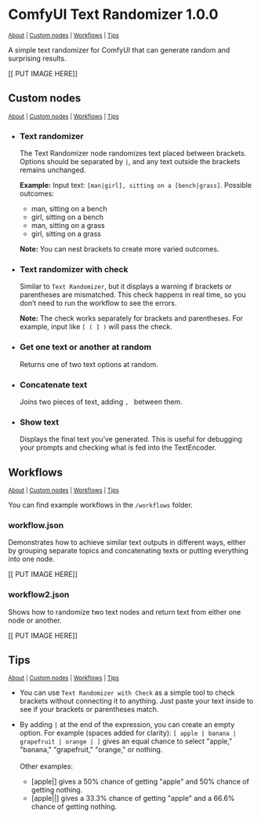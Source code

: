 # ComfyUI Text Randomizer 1.0.0
<sub>[About](#comfyui-text-randomizer-100) | [Custom nodes](#custom-nodes) | [Workflows](#workflows) | [Tips](#tips)</sub>

A simple text randomizer for ComfyUI that can generate random and surprising results.

[[ PUT IMAGE HERE]] 

## Custom nodes
<sub>[About](#comfyui-text-randomizer-100) | [Custom nodes](#custom-nodes) | [Workflows](#workflows) | [Tips](#tips)</sub>

- ### Text randomizer
   The Text Randomizer node randomizes text placed between brackets. Options should be separated by `|`, and any text outside the brackets remains unchanged.

   **Example:** 
   Input text: `[man|girl], sitting on a [bench|grass]`.
   Possible outcomes:
   - man, sitting on a bench
   - girl, sitting on a bench
   - man, sitting on a grass
   - girl, sitting on a grass

   **Note:** You can nest brackets to create more varied outcomes.

- ### Text randomizer with check
   Similar to `Text Randomizer`, but it displays a warning if brackets or parentheses are mismatched. This check happens in real time, so you don’t need to run the workflow to see the errors.

   **Note:** The check works separately for brackets and parentheses. For example, input like `[ ( ] )` will pass the check.

- ### Get one text or another at random
   Returns one of two text options at random.

- ### Concatenate text
   Joins two pieces of text, adding `, ` between them.

- ### Show text
   Displays the final text you’ve generated. This is useful for debugging your prompts and checking what is fed into the TextEncoder.

## Workflows
<sub>[About](#comfyui-text-randomizer-100) | [Custom nodes](#custom-nodes) | [Workflows](#workflows) | [Tips](#tips)</sub>

You can find example workflows in the `/workflows` folder.

### workflow.json
Demonstrates how to achieve similar text outputs in different ways, either by grouping separate topics and concatenating texts or putting everything into one node.

[[ PUT IMAGE HERE]] 

### workflow2.json
Shows how to randomize two text nodes and return text from either one node or another.

[[ PUT IMAGE HERE]] 

## Tips
<sub>[About](#comfyui-text-randomizer-100) | [Custom nodes](#custom-nodes) | [Workflows](#workflows) | [Tips](#tips)</sub>

- You can use `Text Randomizer with Check` as a simple tool to check brackets without connecting it to anything. Just paste your text inside to see if your brackets or parentheses match.

- By adding `|` at the end of the expression, you can create an empty option. For example (spaces added for clarity): `[ apple | banana | grapefruit | orange | ]` gives an equal chance to select "apple," "banana," "grapefruit," "orange," or nothing. \
\
   Other examples:

   - [apple|] gives a 50% chance of getting "apple" and 50% chance of getting nothing.
   - [apple||] gives a 33.3% chance of getting "apple" and a 66.6% chance of getting nothing.


